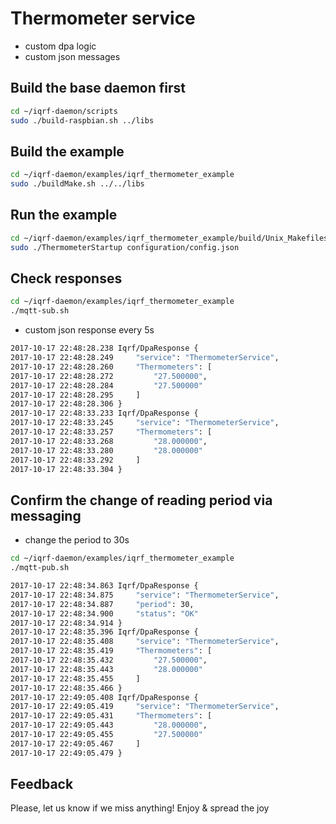 # Thermometer service

- custom dpa logic 
- custom json messages

## Build the base daemon first

```Bash
cd ~/iqrf-daemon/scripts
sudo ./build-raspbian.sh ../libs
```

## Build the example

```Bash
cd ~/iqrf-daemon/examples/iqrf_thermometer_example
sudo ./buildMake.sh ../../libs
```

## Run the example

```Bash
cd ~/iqrf-daemon/examples/iqrf_thermometer_example/build/Unix_Makefiles/bin
sudo ./ThermometerStartup configuration/config.json
```

## Check responses

```Bash
cd ~/iqrf-daemon/examples/iqrf_thermometer_example
./mqtt-sub.sh
```

- custom json response every 5s

```Bash
2017-10-17 22:48:28.238 Iqrf/DpaResponse {
2017-10-17 22:48:28.249     "service": "ThermometerService",
2017-10-17 22:48:28.260     "Thermometers": [
2017-10-17 22:48:28.272         "27.500000",
2017-10-17 22:48:28.284         "27.500000"
2017-10-17 22:48:28.295     ]
2017-10-17 22:48:28.306 }
2017-10-17 22:48:33.233 Iqrf/DpaResponse {
2017-10-17 22:48:33.245     "service": "ThermometerService",
2017-10-17 22:48:33.257     "Thermometers": [
2017-10-17 22:48:33.268         "28.000000",
2017-10-17 22:48:33.280         "28.000000"
2017-10-17 22:48:33.292     ]
2017-10-17 22:48:33.304 }
```

## Confirm the change of reading period via messaging

- change the period to 30s

```Bash
cd ~/iqrf-daemon/examples/iqrf_thermometer_example
./mqtt-pub.sh
```

```Bash
2017-10-17 22:48:34.863 Iqrf/DpaResponse {
2017-10-17 22:48:34.875     "service": "ThermometerService",
2017-10-17 22:48:34.887     "period": 30,
2017-10-17 22:48:34.900     "status": "OK"
2017-10-17 22:48:34.914 }
2017-10-17 22:48:35.396 Iqrf/DpaResponse {
2017-10-17 22:48:35.408     "service": "ThermometerService",
2017-10-17 22:48:35.419     "Thermometers": [
2017-10-17 22:48:35.432         "27.500000",
2017-10-17 22:48:35.443         "28.000000"
2017-10-17 22:48:35.455     ]
2017-10-17 22:48:35.466 }
2017-10-17 22:49:05.408 Iqrf/DpaResponse {
2017-10-17 22:49:05.419     "service": "ThermometerService",
2017-10-17 22:49:05.431     "Thermometers": [
2017-10-17 22:49:05.443         "28.000000",
2017-10-17 22:49:05.455         "27.500000"
2017-10-17 22:49:05.467     ]
2017-10-17 22:49:05.479 }
```

## Feedback

Please, let us know if we miss anything!
Enjoy & spread the joy
